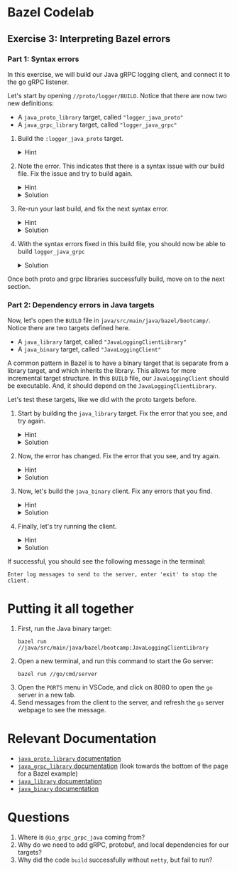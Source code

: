 # Bazel Codelab

## Exercise 3: Interpreting Bazel errors
### Part 1: Syntax errors
In this exercise, we will build our Java gRPC logging client, and connect it to the go gRPC listener.

Let's start by opening `//proto/logger/BUILD`. Notice that there are now two new definitions:
* A `java_proto_library` target, called `"logger_java_proto"`
* A `java_grpc_library` target, called `"logger_java_grpc"`

1. Build the `:logger_java_proto` target.
   <details><summary>Hint</summary>

    ```
    bazel build //proto/logger:logger_java_proto
    ```
   </details>
1. Note the error. This indicates that there is a syntax issue with our build file. Fix the issue and try to build again.
   <details><summary>Hint</summary>

   Is `java_grpc_library` properly imported?
   </details>

   <details><summary>Solution</summary>

   Uncomment line 4 of `//proto/logger/BUILD`
   </details>

1. Re-run your last build, and fix the next syntax error. 
   <details><summary>Hint</summary>

   It looks like we are missing a field in a different target in this file. What should the dependencies of `logger_java_grpc` look like? Check the documentation section at the bottom if you need help with the syntax for this rule.
   </details>
   
   <details><summary>Solution</summary>
   
   Add the following line to `logger_java_grpc` under `srcs` (line 34), and rebuild `logger_java_proto`.
   ```
       deps = [":logger_java_proto"],
   ```
   </details>


1. With the syntax errors fixed in this build file, you should now be able to build `logger_java_grpc`
   <details><summary>Solution</summary>

   ```
   bazel build //proto/logger:logger_java_grpc
   ```
   </details>

Once both proto and grpc libraries successfully build, move on to the next section.

### Part 2: Dependency errors in Java targets

Now, let's open the `BUILD` file in `java/src/main/java/bazel/bootcamp/`. Notice there are two targets defined here.
* A `java_library` target, called `"JavaLoggingClientLibrary"`
* A `java_binary` target, called `"JavaLoggingClient"`

A common pattern in Bazel is to have a binary target that is separate from a library target, and which inherits the library. This allows for more incremental target structure. In this `BUILD` file, our `JavaLoggingClient` should be executable. And, it should depend on the `JavaLoggingClientLibrary`.

Let's test these targets, like we did with the proto targets before.

1. Start by building the `java_library` target. Fix the error that you see, and try again.
   <details><summary>Hint</summary>

   ```
   bazel build //java/src/main/java/bazel/bootcamp:JavaLoggingClientLibrary
   ```

   Look at the first line of the error. Looks like we have a syntax error right before line 9.
   </details>
   <details><summary>Solution</summary>

   Add a comma to the end of line 8 in `java/src/main/java/bazel/bootcamp/BUILD`. Then run this command:

   ```
   bazel build //java/src/main/java/bazel/bootcamp:JavaLoggingClientLibrary
   ```
   </details>
   

1. Now, the error has changed. Fix the error that you see, and try again.

   <details><summary>Hint</summary>

   Look at the bold error, near the middle. This time, the suggestions are quite helpful. However, `//proto/logger:logger_proto` is just a descriptor. Is there a Java proto library that you can add instead?
   </details>

   <details><summary>Solution</summary>

   Add the suggested dependencies to `JavaLoggingClientLibrary`:
   ```
         "//proto/logger:logger_java_proto",
         "@io_grpc_grpc_java//api",
   ```
   And then run this command:
   ```
   bazel build //java/src/main/java/bazel/bootcamp:JavaLoggingClientLibrary
   ```
   </details>

1. Now, let's build the `java_binary` client. Fix any errors that you find.

   <details><summary>Hint</summary>
   
   Looks like we have a missing dependency. You might have noticed that the client's dependency list is empty. What target contains the definition for the symbol that is missing?

   </details>

   <details><summary>Solution</summary>

    In the Java `BUILD` file, find the line that contains the following contents:
    ```
    # Add the library from above
    ```

    Replace with the following:
    ```
    ":JavaLoggingClientLibrary",
    ```
   </details>
1. Finally, let's try running the client.

   <details><summary>Hint</summary>

   The error mentions needing a runtime library. Is there a dependency in the comments at the top of the Java `BUILD` file that looks like a good fix for this error?
   </details>

   <details><summary>Solution</summary>

   First, run the following command to see the error:
   ```
   bazel run //java/src/main/java/bazel/bootcamp:JavaLoggingClient
   ```
   You will likely have gotten an error about a missing channel service provider. This is a runtime dependency required by gRPC. Add the following to our Java `BUILD` file, below `deps`:
   ```
    runtime_deps = ["@io_grpc_grpc_java//netty"],
   ```
   Run the command again. It should succeed this time.
   </details>
   
If successful, you should see the following message in the terminal:
```
Enter log messages to send to the server, enter 'exit' to stop the client.
```


Putting it all together
===

1. First, run the Java binary target:
   ```
   bazel run //java/src/main/java/bazel/bootcamp:JavaLoggingClientLibrary
   ```
1. Open a new terminal, and run this command to start the Go server:
   ```
   bazel run //go/cmd/server
   ```
1. Open the `PORTS` menu in VSCode, and click on 8080 to open the `go` server in a new tab.
1. Send messages from the client to the server, and refresh the `go` server webpage to see the message.

Relevant Documentation
=====
- [`java_proto_library` documentation](https://docs.bazel.build/versions/master/be/java.html#java_proto_library)
- [`java_grpc_library` documentation](https://grpc.io/docs/reference/java/generated-code.html) (look towards the bottom of the page for a Bazel example)
- [`java_library` documentation](https://docs.bazel.build/versions/master/be/java.html#java_library)
- [`java_binary` documentation](https://docs.bazel.build/versions/master/be/java.html#java_binary)

Questions
====
1. Where is `@io_grpc_grpc_java` coming from?
2. Why do we need to add gRPC, protobuf, and local dependencies for our targets?
3. Why did the code `build` successfully without `netty`, but fail to run?
